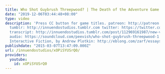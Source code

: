 ```yaml
---
title: Who Shot Guybrush Threepwood? | The Death of the Adventure Game
date: "2019-12-06T03:44:48+08:00"
type: video
description: 'Press CC button for game titles. patreon: http://patreon.com/InnuendoStudios
  tumblr: http://innuendostudios.tumblr.com twitter: https://twitter.com/InnuendoStudios
  transcript: http://innuendostudios.tumblr.com/post/112969161987/new-video-essay-in-which-i-talk-for-ten-minutes
  audio: https://soundcloud.com/peevish/who-shot-guybrush-threepwood-1 Characterizing
  Interactive Fiction, by Andrew Plotkin: http://eblong.com/zarf/essays/ifdef.html'
publishdate: "2015-03-07T13:47:09.000Z"
url: /innuendostudios/xOPiSYUSrQ0/
providers:
  youtube:
    id: xOPiSYUSrQ0
---
```

